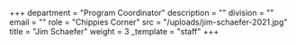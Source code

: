 +++
department = "Program Coordinator"
description = ""
division = ""
email = ""
role = "Chippies Corner"
src = "/uploads/jim-schaefer-2021.jpg"
title = "Jim Schaefer"
weight = 3
_template = "staff"
+++

